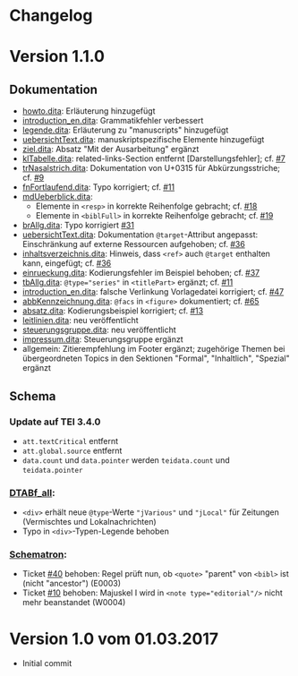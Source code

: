 Changelog
===
# Version 1.1.0
## Dokumentation 
* [howto.dita](documentation/howto.dita): Erläuterung hinzugefügt
* [introduction_en.dita](documentation/introduction_en.dita): Grammatikfehler verbessert
* [legende.dita](documentation/legende.dita): Erläuterung zu "manuscripts" hinzugefügt
* [uebersichtText.dita](documentation/uebersichtText.dita): manuskriptspezifische Elemente hinzugefügt
* [ziel.dita](documentation/ziel.dita): Absatz "Mit der Ausarbeitung" ergänzt 
* [klTabelle.dita](documentation/klTabelle.dita): related-links-Section entfernt [Darstellungsfehler]; cf. [#7](../../issues/7)
* [trNasalstrich.dita](documentation/trNasalstrich.dita): Dokumentation von U+0315 für Abkürzungsstriche; cf. [#9](../../issues/9)
* [fnFortlaufend.dita](documentation/fnFortlaufend.dita): Typo korrigiert; cf. [#11](../../issues/11)
* [mdUeberblick.dita](documentation/mdUeberblick.dita):
    * Elemente in `<resp>` in korrekte Reihenfolge gebracht; cf. [#18](../../issues/18)
    * Elemente in `<biblFull>` in korrekte Reihenfolge gebracht; cf. [#19](../../issues/19)
* [brAllg.dita](documentation/brAllg.dita): Typo korrigiert [#31](../../issues/31)
* [uebersichtText.dita](documentation/uebersichtText.dita): Dokumentation `@target`-Attribut angepasst: Einschränkung auf externe Ressourcen aufgehoben; cf. [#36](../../issues/36)
* [inhaltsverzeichnis.dita](documentation/inhaltsverzeichnis.dita): Hinweis, dass `<ref>` auch `@target` enthalten kann, eingefügt; cf. [#36](../../issues/36)
* [einrueckung.dita](documentation/einrueckung.dita): Kodierungsfehler im Beispiel behoben; cf. [#37](../../issues/37)
* [tbAllg.dita](documentation/tbAllg.dita): `@type="series"` in `<titlePart>` ergänzt; cf. [#11](../../issues/46)
* [introduction_en.dita](documentation/introduction_en.dita): falsche Verlinkung Vorlagedatei korrigiert; cf. [#47](../../issues/47)
* [abbKennzeichnung.dita](documentation/abbKennzeichnung.dita): `@facs` in `<figure>` dokumentiert; cf. [#65](../../issues/65)
* [absatz.dita](documentation/absatz.dita): Kodierungsbeispiel korrigiert; cf. [#13](../../issues/13) 
* [leitlinien.dita](documentation/leitlinien.dita): neu veröffentlicht
* [steuerungsgruppe.dita](documentation/steuerungsgruppe.dita): neu veröffentlicht
* [impressum.dita](documentation/impressum.dita): Steuerungsgruppe ergänzt
* allgemein: Zitierempfehlung im Footer ergänzt; zugehörige Themen bei übergeordneten Topics in den Sektionen "Formal", "Inhaltlich", "Spezial" ergänzt

## Schema
### Update auf TEI 3.4.0
* `att.textCritical` entfernt
* `att.global.source` entfernt
* `data.count` und `data.pointer` werden `teidata.count` und `teidata.pointer`

### [DTABf_all](schema/basisformat_all.odd):
* `<div>` erhält neue `@type`-Werte `"jVarious"` und `"jLocal"` für Zeitungen (Vermischtes und Lokalnachrichten)
* Typo in `<div>`-Typen-Legende behoben

### [Schematron](schema/schematron):
* Ticket [#40](../../issues/40) behoben: Regel prüft nun, ob `<quote>` "parent" von `<bibl>` ist (nicht "ancestor") (E0003)
* Ticket [#10](../../issues/10) behoben: Majuskel I wird in `<note type="editorial"/>` nicht mehr beanstandet (W0004)


# Version 1.0 vom 01.03.2017
* Initial commit